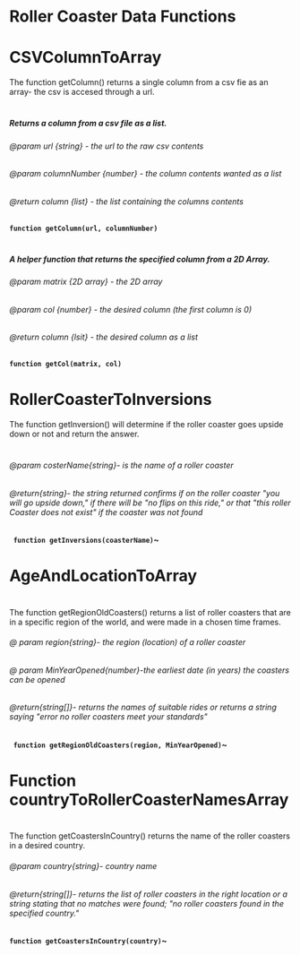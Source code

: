 # Roller Coaster Data Functions

# CSVColumnToArray
The function getColumn() returns a single column from a csv fie as an array- the csv is accesed through a url.
#
##### Returns a column from a csv file as a list.
###### @param url {string} - the url to the raw csv contents
###### @param columnNumber {number} - the column contents wanted as a list 
###### @return column {list} - the list containing the columns contents
**`function getColumn(url, columnNumber)`**
#

##### A helper function that returns the specified column from a 2D Array.
###### @param matrix {2D array} - the 2D array
###### @param col {number} - the desired column (the first column is 0)
###### @return column {lsit} - the desired column as a list
**`function getCol(matrix, col)`**
# 

# RollerCoasterToInversions
The function getInversion() will determine if the roller coaster goes upside down or not and return the answer.
#
###### @param costerName{string}- is the name of a roller coaster
######  @return{string}- the string returned confirms if on the roller coaster "you will go upside down," if there will be "no flips on this ride," or that "this roller Coaster does not exist" if the coaster was not found
**` function getInversions(coasterName)`~** 
# 

    
# AgeAndLocationToArray
#
The function getRegionOldCoasters() returns a list of roller coasters that are in a specific region of the world, and were made in a chosen time frames.
###### @ param region{string}- the region (location) of a roller coaster
###### @ param MinYearOpened{number}-the earliest date (in years) the coasters can be opened
###### @return{string[]}- returns the names of suitable rides or returns a string saying "error no roller coasters meet your standards"
**` function getRegionOldCoasters(region, MinYearOpened)`~** 
#

# Function countryToRollerCoasterNamesArray
#
The function getCoastersInCountry() returns the name of the roller coasters in a desired country.
###### @param country{string}- country name
###### @return{string[]}- returns the list of roller coasters in the right location or a string stating that no matches were found; "no roller coasters found in the specified country."
**`function getCoastersInCountry(country)`~** 
#
